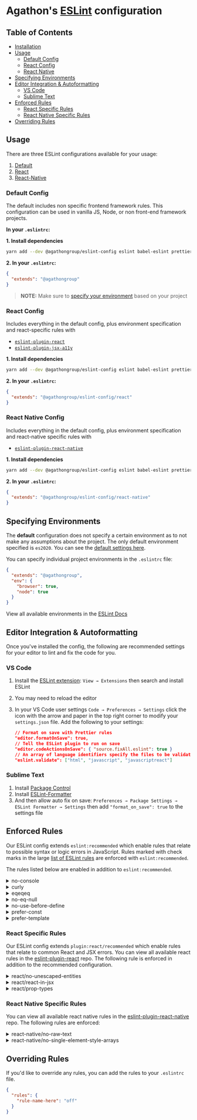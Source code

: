 # Agathon's [ESLint](https://eslint.org/) configuration

## Table of Contents

- [Installation](#installation)
- [Usage](#usage)
  - [Default Config](#default-config)
  - [React Config](#react-config)
  - [React Native](#react-native-config)
- [Specifying Environments](#specifying-environments)
- [Editor Integration & Autoformatting](#editor-integration-autoformatting)
  - [VS Code](#vs-code)
  - [Sublime Text](#sublime-text)
- [Enforced Rules](#enforced-rules)
  - [React Specific Rules](#react-specific-rules)
  - [React Native Specific Rules](#react-native-specific-rules)
- [Overriding Rules](#overriding-rules)

## Usage

There are three ESLint configurations available for your usage:

1. [Default](#default-config)
2. [React](#react-config)
3. [React-Native](#react-native-config)

### Default Config

The default includes non specific frontend framework rules. This configuration can be used in vanilla JS, Node, or non front-end framework projects.

**In your `.eslintrc`:**

**1. Install dependencies**

```sh
yarn add --dev @agathongroup/eslint-config eslint babel-eslint prettier eslint-config-prettier
```

**2. In your `.eslintrc`:**

```json
{
  "extends": "@agathongroup"
}
```

> **NOTE:** Make sure to [specify your environment](#specifying-environments) based on your project

### React Config

Includes everything in the default config, plus environment specification and react-specific rules with

- [`eslint-plugin-react`](https://github.com/yannickcr/eslint-plugin-react)
- [`eslint-plugin-jsx-a11y`](https://github.com/evcohen/eslint-plugin-jsx-a11y)

**1. Install dependencies**

```sh
yarn add --dev @agathongroup/eslint-config eslint babel-eslint prettier eslint-config-prettier eslint-plugin-react eslint-plugin-jsx-a11y
```

**2. In your `.eslintrc`:**

```json
{
  "extends": "@agathongroup/eslint-config/react"
}
```

### React Native Config

Includes everything in the default config, plus environment specification and react-native specific rules with

- [`eslint-plugin-react-native`](https://github.com/intellicode/eslint-plugin-react-native)

**1. Install dependencies**

```sh
yarn add --dev @agathongroup/eslint-config eslint babel-eslint prettier eslint-config-prettier eslint-plugin-react eslint-plugin-react-native
```

**2. In your `.eslintrc`:**

```json
{
  "extends": "@agathongroup/eslint-config/react-native"
}
```

## Specifying Environments

The **default** configuration does not specify a certain environment as to not make any assumptions about the project. The only default environment specified is `es2020`. You can see the [default settings here](https://github.com/agathongroup/eslint-config/blob/master/index.js).

You can specify individual project environments in the `.eslintrc` file:

```json
{
  "extends": "@agathongroup",
  "env": {
    "browser": true,
    "node": true
  }
}
```

View all available environments in the [ESLint Docs](https://eslint.org/docs/user-guide/configuring#specifying-environments)

## Editor Integration & Autoformatting

Once you've installed the config, the following are recommended settings for your editor to lint and fix the code for you.

### VS Code

1. Install the [ESLint extension](https://marketplace.visualstudio.com/items?itemName=dbaeumer.vscode-eslint): `View → Extensions` then search and install ESLint
2. You may need to reload the editor
3. In your VS Code user settings `Code → Preferences → Settings` click the icon with the arrow and paper in the top right corner to modify your `settings.json` file. Add the following to your settings:

   ```json
   // Format on save with Prettier rules
   "editor.formatOnSave": true,
   // Tell the ESLint plugin to run on save
   "editor.codeActionsOnSave": { "source.fixAll.eslint": true }
   // An array of language identifiers specify the files to be validated
   "eslint.validate": ["html", "javascript", "javascriptreact"]
   ```

### Sublime Text

1. Install [Package Control](https://packagecontrol.io/installation)
2. Install [ESLint-Formatter](https://github.com/TheSavior/ESLint-Formatter)
3. And then allow auto fix on save: `Preferences → Package Settings → ESLint Formatter → Settings` then add `"format_on_save": true` to the settings file

## Enforced Rules

Our ESLint config extends `eslint:recommended` which enable rules that relate to possible syntax or logic errors in JavaScript. Rules marked with check marks in the large [list of ESLint rules](https://eslint.org/docs/rules/) are enforced with `eslint:recommended`.

The rules listed below are enabled in addition to `eslint:recommended`.

<details>
<summary>no-console</summary>

[Disallow the use of console](https://eslint.org/docs/rules/no-console#disallow-the-use-of-console-no-console)

Using `console.log` during development is fine, but you shouldn't use `console.log` in production code.

> In JavaScript that is designed to be executed in the browser, it's considered a best practice to avoid using methods on console. Such messages are considered to be for debugging purposes and therefore not suitable to ship to the client. In general, calls using console should be stripped before being pushed to production.

```js
// bad
console.log('bad');
```

</details>

<details>
<summary>curly</summary>

[Require following curly brace conventions](https://eslint.org/docs/rules/curly#require-following-curly-brace-conventions-curly)

Always wrap the block of code in curly braces when using conditionals.

> JavaScript allows the omission of curly braces when a block contains only one statement. However, it is considered by many to be best practice to never omit curly braces around blocks, even when they are optional, because it can lead to bugs and reduces code clarity.

```js
// bad
if (foo) foo++;

while (bar) baz();

if (foo) {
  baz();
} else qux();

// good
if (foo) {
  foo++;
}

while (bar) {
  baz();
}

if (foo) {
  baz();
} else {
  qux();
}
```

</details>

<details>
<summary>eqeqeq</summary>

[Require === and !==](https://eslint.org/docs/rules/eqeqeq#require-and-eqeqeq)

Use strict equality or inequality operators.

> It is considered good practice to use the type-safe equality operators `===` and `!==` instead of their regular counterparts `==` and `!=.`
> The reason for this is that `==` and `!=` do type coercion which follows the rather obscure [Abstract Equality Comparison Algorithm](https://www.ecma-international.org/ecma-262/5.1/#sec-11.9.3). For instance, the following statements are all considered true:
>
> - [] == false
> - [] == ![]
> - 3 == 03

```js
// bad
a == b;
foo == true;
bananas != 1;
value == undefined;
typeof foo == 'undefined';
'hello' != 'world';
0 == 0;
true == true;
foo == null;

// good
a === b;
foo === true;
bananas !== 1;
value === undefined;
typeof foo === 'undefined';
'hello' !== 'world';
0 === 0;
true === true;
foo === null;
```

</details>

<details>
<summary>no-eq-null</summary>

[Disallow Null Comparisons](https://eslint.org/docs/rules/no-eq-null#disallow-null-comparisons-no-eq-null)

Use strict equality/inequality when checking `null` values.

> Comparing to `null` without a type-checking operator (`==` or `!=`), can have unintended results as the comparison will evaluate to true when comparing to not just a `null`, but also an `undefined` value.

```js
// bad
if (foo == null) {
  bar();
}

while (qux != null) {
  baz();
}

// good
if (foo === null) {
  bar();
}

while (qux !== null) {
  baz();
}
```

</details>

<details>
<summary>no-use-before-define</summary>

[Disallow Early Use](https://eslint.org/docs/rules/no-use-before-define#disallow-early-use-no-use-before-define)

Define the variable or function before using it.

> In JavaScript, prior to ES6, variable and function declarations are hoisted to the top of a scope, so it's possible to use identifiers before their formal declarations in code. This can be confusing and some believe it is best to always declare variables and functions before using them.
> In ES6, block-level bindings (`let` and `const`) introduce a "temporal dead zone" where a `ReferenceError` will be thrown with any attempt to access the variable before its declaration.

```js
// bad
alert(a);
const a = 10;

f();
function f() {}

function g() {
  return b;
}
const b = 1;

// good
let a;
a = 10;
alert(a);

function f() {}
f(1);

const b = 1;
function g() {
  return b;
}
```

</details>

<details>
<summary>prefer-const</summary>

Use `const` instead of `let` when a constiable is never reassigned.

> If a variable is never reassigned, using the `const` declaration is better.
> `const` declaration tells readers, "this variable is never reassigned," reducing cognitive load and improving maintainability.

```js
// bad

// it's initialized and never reassigned.
let a = 3;
console.log(a);

let a;
a = 0;
console.log(a);

// `i` is redefined (not reassigned) on each loop step.
for (let i in [1, 2, 3]) {
  console.log(i);
}

// `a` is redefined (not reassigned) on each loop step.
for (let a of [1, 2, 3]) {
  console.log(a);
}

// good

// using const.
const a = 0;

// it's never initialized.
let a;
console.log(a);

// it's reassigned after initialized.
let a;
a = 0;
a = 1;
console.log(a);

// it's initialized in a different block from the declaration.
let a;
if (true) {
  a = 0;
}
console.log(a);

// it's initialized at a place that we cannot write a variable declaration.
let a;
if (true) {
  a = 0;
}
console.log(a);

// `i` gets a new binding each iteration
for (const i in [1, 2, 3]) {
  console.log(i);
}

// `a` gets a new binding each iteration
for (const a of [1, 2, 3]) {
  console.log(a);
}
```

</details>

<details>
<summary>prefer-template</summary>

[Suggest using template literals instead of string concatenation](https://eslint.org/docs/rules/prefer-template#suggest-using-template-literals-instead-of-string-concatenation-prefer-template)

> Use template literals instead of string concatenation.

```js
// bad
const str = 'Hello,' + name + '!';
const str = 'Time: ' + 12 * 60 * 60 * 1000;

// good
const str = 'Hello World!';
const str = `Hello, ${name}!`;
const str = `Time: ${12 * 60 * 60 * 1000}`;
```

</details>

### React Specific Rules

Our ESLint config extends `plugin:react/recommended` which enable rules that relate to common React and JSX errors. You can view all available react rules in the [eslint-plugin-react](https://github.com/yannickcr/eslint-plugin-react#list-of-supported-rules) repo. The following rule is enforced in addition to the recommended configuration.

<details>
<summary>react/no-unescaped-entities</summary>

[No unescaped entities](https://github.com/yannickcr/eslint-plugin-react/blob/master/docs/rules/no-unescaped-entities.md)

This rule prevents characters that you may have meant as JSX escape characters from being accidentally injected as a text node in JSX statements.

```jsx
// bad
<MyComponent
  name="name"
  type="string"
  foo="bar">  {/* oops! */}
  x="y">
  Body Text
</MyComponent>

// good
<MyComponent>{'Text'}}</MyComponent>
```

</details>

<details>
<summary>react/react-in-jsx</summary>

[DISABLE missing React variable when using JSX](https://github.com/yannickcr/eslint-plugin-react/blob/master/docs/rules/react-in-jsx-scope.md)

This is rule is turned "off" because we use `React` as a global variable.
</details>

<details>
<summary>react/prop-types</summary>

[DISABLE prop types validation](https://github.com/yannickcr/eslint-plugin-react/blob/master/docs/rules/prop-types.md)

This is rule is turned "off" because prop types are not generally used in our projects.
</details>


### React Native Specific Rules

You can view all available react native rules in the [eslint-plugin-react-native](https://github.com/intellicode/eslint-plugin-react-native#list-of-supported-rules) repo. The following rules are enforced:

<details>
<summary>react-native/no-raw-text</summary>

[Detect raw text outside of Text component](https://github.com/Intellicode/eslint-plugin-react-native/blob/master/docs/rules/no-raw-text.md)

All strings in React Native should be wrapped with a Text component.

```jsx
// bad
<View>some text</View>

const text = 'some text';
<View>{`${text}`}</View>

// good
<View><Text>some text</Text></View>
const text = 'some text';
<View><Text>{`${text}`}</Text></View>
```

</details>

<details>
<summary>react-native/no-single-element-style-arrays</summary>

[No Single Element Style Arrays are allowed](https://github.com/Intellicode/eslint-plugin-react-native/blob/master/docs/rules/no-single-element-style-arrays.md)

These cause unnecessary re-renders as each time the array's identity changes.

```jsx
// bad
<View style={[{height: 10}]} />

// good
<View style={{ height: 10 }} />
```

</details>

## Overriding Rules

If you'd like to override any rules, you can add the rules to your `.eslintrc` file.

```json
{
  "rules": {
    "rule-name-here": "off"
  }
}
```
